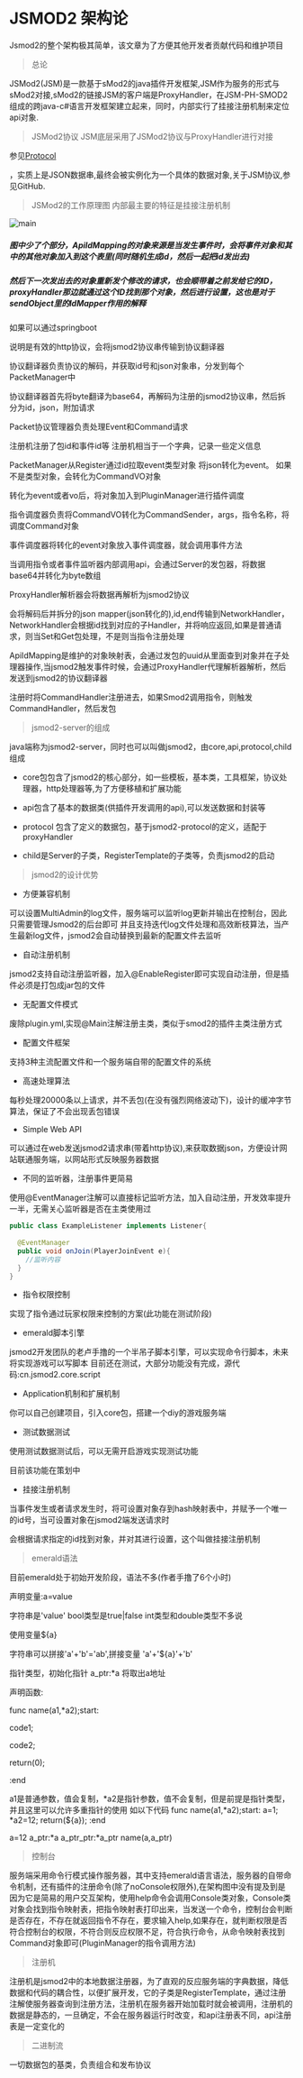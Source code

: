 # JSMOD2 架构论 

Jsmod2的整个架构极其简单，该文章为了方便其他开发者贡献代码和维护项目

> 总论

JSMod2(JSM)是一款基于sMod2的java插件开发框架,JSM作为服务的形式与sMod2对接,sMod2的链接JSM的客户端是ProxyHandler，在JSM-PH-SMOD2组成的跨java-c#语言开发框架建立起来，同时，内部实行了挂接注册机制来定位api对象.
> JSMod2协议
JSM底层采用了JSMod2协议与ProxyHandler进行对接

参见[Protocol](https://github.com/jsmod2-java-c/Jsmod2_protocol)

，实质上是JSON数据串,最终会被实例化为一个具体的数据对象,关于JSM协议,参见GitHub.
> JSMod2的工作原理图
内部最主要的特征是挂接注册机制

![main](main.png)
##### 图中少了个部分，ApiIdMapping的对象来源是当发生事件时，会将事件对象和其中的其他对象加入到这个表里(同时随机生成id，然后一起把id发出去)
##### 然后下一次发出去的对象重新发个修改的请求，也会顺带着之前发给它的ID，proxyHandler那边就通过这个ID找到那个对象，然后进行设置，这也是对于sendObject里的IdMapper作用的解释

如果可以通过springboot

说明是有效的http协议，会将jsmod2协议串传输到协议翻译器

协议翻译器负责协议的解码，并获取id号和json对象串，分发到每个PacketManager中

协议翻译器首先将byte翻译为base64，再解码为注册的jsmod2协议串，然后拆分为id，json，附加请求

Packet协议管理器负责处理Event和Command请求

注册机注册了包id和事件id等
注册机相当于一个字典，记录一些定义信息

PacketManager从Register通过id拉取event类型对象
将json转化为event。
如果不是类型对象，会转化为CommandVO对象

转化为event或者vo后，将对象加入到PluginManager进行插件调度

指令调度器负责将CommandVO转化为CommandSender，args，指令名称，将调度Command对象

事件调度器将转化的event对象放入事件调度器，就会调用事件方法

当调用指令或者事件监听器内部调用api，会通过Server的发包器，将数据base64并转化为byte数组

ProxyHandler解析器会将数据再解析为jsmod2协议

会将解码后并拆分的json mapper(json转化的),id,end传输到NetworkHandler，NetworkHandler会根据id找到对应的子Handler，并将响应返回,如果是普通请求，则当Set和Get包处理，不是则当指令注册处理

ApiIdMapping是维护的对象映射表，会通过发包的uuid从里面查到对象并在子处理器操作,当jsmod2触发事件时候，会通过ProxyHandler代理解析器解析，然后发送到jsmod2的协议翻译器

注册时将CommandHandler注册进去，如果Smod2调用指令，则触发CommandHandler，然后发包

> jsmod2-server的组成

java端称为jsmod2-server，同时也可以叫做jsmod2，由core,api,protocol,child组成

* core包包含了jsmod2的核心部分，如一些模板，基本类，工具框架，协议处理器，http处理器等,为了方便移植和扩展功能

* api包含了基本的数据类(供插件开发调用的api),可以发送数据和封装等

* protocol 包含了定义的数据包，基于jsmod2-protocol的定义，适配于proxyHandler

* child是Server的子类，RegisterTemplate的子类等，负责jsmod2的启动

> jsmod2的设计优势
  
* 方便兼容机制

可以设置MultiAdmin的log文件，服务端可以监听log更新并输出在控制台，因此只需要管理Jsmod2的后台即可
并且支持迭代log文件处理和高效断枝算法，当产生最新log文件，jsmod2会自动替换到最新的配置文件去监听

* 自动注册机制

jsmod2支持自动注册监听器，加入@EnableRegister即可实现自动注册，但是插件必须是打包成jar包的文件

* 无配置文件模式

废除plugin.yml,实现@Main注解注册主类，类似于smod2的插件主类注册方式

* 配置文件框架

支持3种主流配置文件和一个服务端自带的配置文件的系统

* 高速处理算法

每秒处理20000条以上请求，并不丢包(在没有强烈网络波动下)，设计的缓冲字节算法，保证了不会出现丢包错误

* Simple Web API

可以通过在web发送jsmod2请求串(带着http协议),来获取数据json，方便设计网站联通服务端，以网站形式反映服务器数据

* 不同的监听器，注册事件更简易

使用@EventManager注解可以直接标记监听方法，加入自动注册，开发效率提升一半，无需关心监听器是否在主类使用过

```java
public class ExampleListener implements Listener{
  
  @EventManager
  public void onJoin(PlayerJoinEvent e){
    //监听内容
  }
}

```

* 指令权限控制

实现了指令通过玩家权限来控制的方案(此功能在测试阶段)

* emerald脚本引擎

jsmod2开发团队的老卢手撸的一个半吊子脚本引擎，可以实现命令行脚本，未来将实现游戏可以写脚本
目前还在测试，大部分功能没有完成，源代码:cn.jsmod2.core.script

* Application机制和扩展机制

你可以自己创建项目，引入core包，搭建一个diy的游戏服务端

* 测试数据测试

使用测试数据测试后，可以无需开启游戏实现测试功能

目前该功能在策划中

* 挂接注册机制

当事件发生或者请求发生时，将可设置对象存到hash映射表中，并赋予一个唯一的id号，当可设置对象在jsmod2端发送请求时

会根据请求指定的id找到对象，并对其进行设置，这个叫做挂接注册机制

> emerald语法

目前emerald处于初始开发阶段，语法不多(作者手撸了6个小时)

声明变量:a=value

  字符串是'value' bool类型是true|false int类型和double类型不多说
  
  使用变量${a}
  
  字符串可以拼接'a'+'b'='ab',拼接变量 'a'+'${a}'+'b'
  
  指针类型，初始化指针 a_ptr:*a 将取出a地址
  
声明函数:

func name(a1,*a2);start:

  code1;
  
  code2;
  
  return(0);
  
:end

a1是普通参数，值会复制，*a2是指针参数，值不会复制，但是前提是指针类型，并且这里可以允许多重指针的使用
如以下代码
func name(a1,*a2);start:
  a=1;
  *a2=12;
  return(${a});
:end

a=12
a_ptr:*a
a_ptr_ptr:*a_ptr
name(a,a_ptr)

> 控制台

服务端采用命令行模式操作服务器，其中支持emerald语言语法，服务器的自带命令机制，还有插件的注册命令(除了noConsole权限外),在架构图中没有提及到是因为它是简易的用户交互架构，使用help命令会调用Console类对象，Console类对象会找到指令映射表，把指令映射表打印出来，当发送一个命令，控制台会判断是否存在，不存在就返回指令不存在，要求输入help,如果存在，就判断权限是否符合控制台的权限，不符合则反应权限不足，符合执行命令，从命令映射表找到Command对象即可(PluginManager的指令调用方法)

> 注册机

注册机是jsmod2中的本地数据注册器，为了直观的反应服务端的字典数据，降低数据和代码的耦合性，以便扩展开发，它的子类是RegisterTemplate，通过注册注解使服务器查询到注册方法，注册机在服务器开始加载时就会被调用，注册机的数据是静态的，一旦确定，不会在服务器运行时改变，和api注册表不同，api注册表是一定变化的

> 二进制流

一切数据包的基类，负责组合和发布协议
